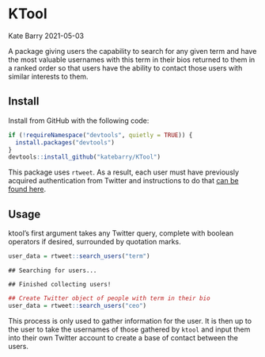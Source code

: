 KTool
================
Kate Barry
2021-05-03

A package giving users the capability to search for any given term and
have the most valuable usernames with this term in their bios returned
to them in a ranked order so that users have the ability to contact
those users with similar interests to them.

## Install

Install from GitHub with the following code:

``` r
if (!requireNamespace("devtools", quietly = TRUE)) {
  install.packages("devtools")
}
devtools::install_github("katebarry/KTool")
```

This package uses <code>rtweet</code>. As a result, each user must have
previously acquired authentication from Twitter and instructions to do
that [can be found here](http://rtweet.info/articles/auth.html).

## Usage

ktool’s first argument takes any Twitter query, complete with boolean
operators if desired, surrounded by quotation marks.

``` r
user_data = rtweet::search_users("term")
```

    ## Searching for users...

    ## Finished collecting users!

``` r
## Create Twitter object of people with term in their bio
user_data = rtweet::search_users("ceo")
```

This process is only used to gather information for the user. It is then
up to the user to take the usernames of those gathered by
<code>ktool</code> and input them into their own Twitter account to
create a base of contact between the users.
